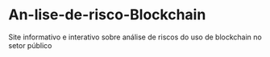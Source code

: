 # An-lise-de-risco-Blockchain
Site informativo e interativo sobre análise de riscos do uso de blockchain no setor público
